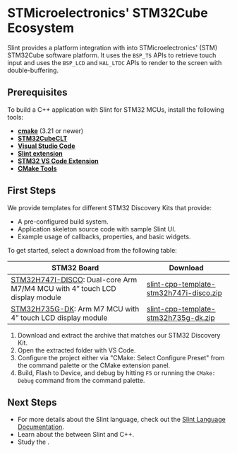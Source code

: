 # STMicroelectronics' STM32Cube Ecosystem

Slint provides a platform integration with into STMicroelectronics' (STM) STM32Cube software platform.
It uses the `BSP_TS` APIs to retrieve touch input and uses the `BSP_LCD` and `HAL_LTDC` APIs to render
to the screen with double-buffering.

## Prerequisites

To build a C++ application with Slint for STM32 MCUs, install the following tools:

  * **[cmake](https://cmake.org/download/)** (3.21 or newer)
  * **[STM32CubeCLT](https://www.st.com/en/development-tools/stm32cubeclt.html)**
  * **[Visual Studio Code](https://code.visualstudio.com)**
  * **[Slint extension](https://marketplace.visualstudio.com/items?itemName=Slint.slint)**
  * **[STM32 VS Code Extension](https://marketplace.visualstudio.com/items?itemName=stmicroelectronics.stm32-vscode-extension)**
  * **[CMake Tools](https://marketplace.visualstudio.com/items?itemName=ms-vscode.cmake-tools)**

## First Steps

We provide templates for different STM32 Discovery Kits that provide:

 - A pre-configured build system.
 - Application skeleton source code with sample Slint UI.
 - Example usage of callbacks, properties, and basic widgets.

To get started, select a download from the following table:

| STM32 Board | Download |
|----------------------------------|----------|
| [STM32H747I-DISCO](https://www.st.com/en/evaluation-tools/stm32h747i-disco.html): Dual-core Arm M7/M4 MCU with 4” touch LCD display module | [slint-cpp-template-stm32h747i-disco.zip](https://github.com/slint-ui/slint/releases/latest/download/slint-cpp-template-stm32h747i-disco.zip) |
| [STM32H735G-DK](https://www.st.com/en/evaluation-tools/stm32h735g-dk.html): Arm M7 MCU with 4” touch LCD display module | [slint-cpp-template-stm32h735g-dk.zip](https://github.com/slint-ui/slint/releases/latest/download/slint-cpp-template-stm32h735g-dk.zip) |


1. Download and extract the archive that matches our STM32 Discovery Kit.
2. Open the extracted folder with VS Code.
3. Configure the project either via "CMake: Select Configure Preset" from the command palette or the CMake extension panel.
4. Build, Flash to Device, and debug by hitting `F5` or running the `CMake: Debug` command from the command palette.

## Next Steps

 - For more details about the Slint language, check out the [Slint Language Documentation](slint-reference:).
 - Learn about the [](../types.md) between Slint and C++.
 - Study the [](../api/library_root).
